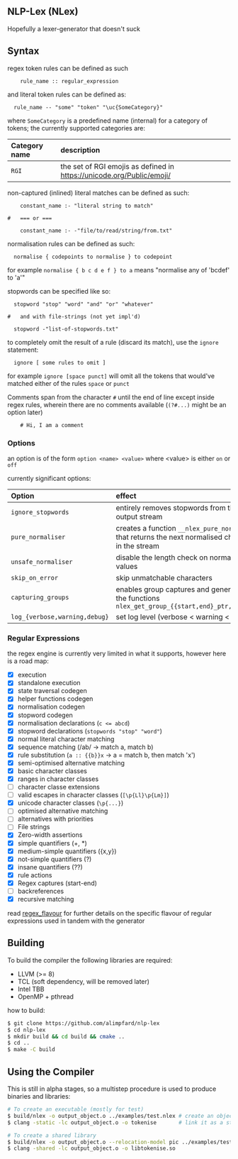 ## NLP-Lex (NLex)

Hopefully a lexer-generator that doesn't suck


## Syntax

regex token rules can be defined as such

```
    rule_name :: regular_expression
```

and literal token rules can be defined as:

```
  rule_name -- "some" "token" "\uc{SomeCategory}"
```

where `SomeCategory` is a predefined name (internal) for a category of tokens; the currently supported categories are:

| Category name | description |
| :------------ | :---------- |
| `RGI`         | the set of RGI emojis as defined in https://unicode.org/Public/emoji/ |

non-captured (inlined) literal matches can be defined as such:

```
    constant_name :- "literal string to match"

#   === or ===

    constant_name :- -"file/to/read/string/from.txt"
```

normalisation rules can be defined as such:

```
  normalise { codepoints to normalise } to codepoint
```

  for example
    `normalise { b c d e f } to a`
    means "normalise any of 'bcdef' to 'a'"


stopwords can be specified like so:

```
  stopword "stop" "word" "and" "or" "whatever"

#   and with file-strings (not yet impl'd)

  stopword -"list-of-stopwords.txt"
```

to completely omit the result of a rule (discard its match), use the `ignore` statement:

```
  ignore [ some rules to omit ]
```

for example `ignore [space punct]` will omit all the tokens that would've matched either of the rules `space` or `punct`

Comments span from the character `#` until the end of line except inside regex rules, wherein there are no comments available (`(?#...)` might be an option later)

```
    # Hi, I am a comment
```

### Options

an option is of the form `option <name> <value>` where \<value\> is either `on` or `off`

currently significant options:

| Option         | effect         | default        |
| :------------- | :------------- | :------------- |
| `ignore_stopwords` | entirely removes stopwords from the output stream       | `off`       |
| `pure_normaliser`   | creates a function `__nlex_pure_normalise` that returns the next normalised character in the stream | `off` |
| `unsafe_normaliser`   | disable the length check on normalised values | `off` |
| `skip_on_error`       | skip unmatchable characters | `off` |
| `capturing_groups`    | enables group captures and generates the functions `nlex_get_group_{{start,end}_ptr,length}` | `off` |
| `log_{verbose,warning,debug}` | set log level (verbose \< warning \< debug) | (unset) |

### Regular Expressions

the regex engine is currently very limited in what it supports, however here is a road map:

- [X] execution
- [X] standalone execution
- [X] state traversal codegen
- [X] helper functions codegen
- [X] normalisation codegen
- [X] stopword codegen
- [X] normalisation declarations (`c <= abcd`)
- [X] stopword declarations (`stopwords "stop" "word"`)
- [X] normal literal character matching
- [X] sequence matching (/ab/ -> match a, match b)
- [X] rule substitution (`a :: {{b}}x` -> a = match b, then match 'x')
- [X] semi-optimised alternative matching
- [X] basic character classes
- [X] ranges in character classes
- [ ] character classe extensions
- [ ] valid escapes in character classes (`[\p{Ll}\p{Lm}]`)
- [X] unicode character classes (`\p{...}`)
- [ ] optimised alternative matching
- [ ] alternatives with priorities
- [ ] File strings
- [X] Zero-width assertions
- [X] simple quantifiers (\+, \*)
- [X] medium-simple quantifiers ({x,y})
- [X] not-simple quantifiers (?)
- [X] insane quantifiers (??)
- [X] rule actions
- [X] Regex captures (start-end)
- [ ] backreferences
- [X] recursive matching

read [regex_flavour](regex_flavour.md) for further details on the specific flavour of regular expressions used in tandem with the generator

## Building

To build the compiler the following libraries are required:

+ LLVM (\>= 8)
+ TCL  (soft dependency, will be removed later)
+ Intel TBB
+ OpenMP + pthread

how to build:

```sh
$ git clone https://github.com/alimpfard/nlp-lex
$ cd nlp-lex
$ mkdir build && cd build && cmake ..
$ cd ..
$ make -C build
```

## Using the Compiler 

This is still in alpha stages, so a multistep procedure is used to produce binaries and libraries:

```sh
# To create an executable (mostly for test)
$ build/nlex -o output_object.o ../examples/test.nlex # create an object file
$ clang -static -lc output_object.o -o tokenise       # link it as a static executable

# To create a shared library
$ build/nlex -o output_object.o --relocation-model pic ../examples/test.nlex
$ clang -shared -lc output_object.o -o libtokenise.so
```
